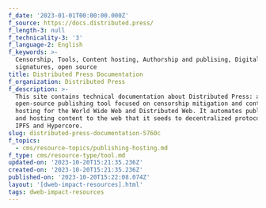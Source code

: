 ```yaml
---
f_date: '2023-01-01T00:00:00.000Z'
f_source: https://docs.distributed.press/
f_length-3: null
f_technicality-3: '3'
f_language-2: English
f_keywords: >-
  Censorship, Tools, Content hosting, Authorship and publising, Digital
  signatures, open source
title: Distributed Press Documentation
f_organization: Distributed Press
f_description: >-
  This site contains technical documentation about Distributed Press: an
  open-source publishing tool focused on censorship mitigation and content
  hosting for the World Wide Web and Distributed Web. It automates publishing
  and hosting content to the web that it seeds to decentralized protocols like
  IPFS and Hypercore.
slug: distributed-press-documentation-5760c
f_topics:
  - cms/resource-topics/publishing-hosting.md
f_type: cms/resource-type/tool.md
updated-on: '2023-10-20T15:21:35.236Z'
created-on: '2023-10-20T15:21:35.236Z'
published-on: '2023-10-20T15:22:08.074Z'
layout: '[dweb-impact-resources].html'
tags: dweb-impact-resources
---
```



